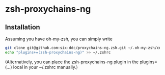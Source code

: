 # zsh-proxychains-ng

## Installation

Assuming you have oh-my-zsh, you can simply write

```bash
git clone git@github.com:six-ddc/proxychains-ng.zsh.git ~/.oh-my-zsh/custom/plugins/zsh-proxychains-ng
echo "plugins+=(zsh-proxychains-ng)" >> ~/.zshrc
```

(Alternatively, you can place the zsh-proxychains-ng plugin in the plugins=(...) local in your ~/.zshrc manually.)
